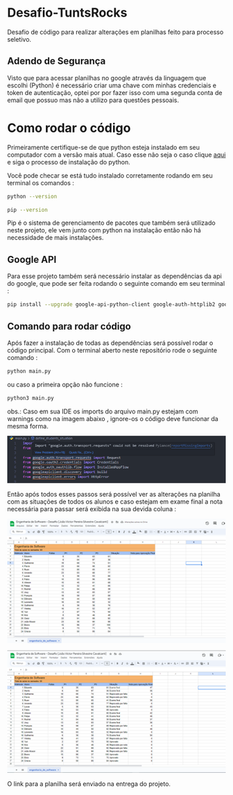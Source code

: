 # Desafio-TuntsRocks
Desafio de código para realizar alterações em planilhas feito para processo seletivo.

## Adendo de Segurança

Visto que para acessar planilhas no google através da linguagem que escolhi (Python) é
necessário criar uma chave com minhas credenciais e token de autenticação, optei por
por fazer isso com uma segunda conta de email que possuo mas não a utilizo para questões
pessoais.  

# Como rodar o código 

Primeiramente certifique-se de que python esteja instalado em seu computador com a versão mais atual.
Caso esse não seja o caso clique [aqui](https://www.python.org/downloads/) e siga o processo
de instalação do python.

Você pode checar se está tudo instalado corretamente rodando em seu terminal os comandos :

``` bash
python --version
```

```bash
pip --version
```

Pip é o sistema de gerenciamento de pacotes que também será utilizado neste projeto, ele vem junto 
com python na instalação então não há necessidade de mais instalações.

## Google API

Para esse projeto também será necessário instalar as dependências da api do google, que pode ser
feita rodando o seguinte comando em seu terminal :

``` bash
pip install --upgrade google-api-python-client google-auth-httplib2 google-auth-oauthlib
```

## Comando para rodar código

Após fazer a instalação de todas as dependências será possível rodar o código principal.
Com o terminal aberto neste repositório rode o seguinte comando :

```bash
python main.py
```

ou caso a primeira opção não funcione :

```bash
python3 main.py
```

obs.: Caso em sua IDE os imports do arquivo main.py estejam com warnings como na imagem abaixo
, ignore-os o código deve funcionar da mesma forma.

![warnings_erroneos](./rdmimgs/warning_erroneo.png)

Então após todos esses passos será possível ver as alterações na planilha com as situações
de todos os alunos e caso estejam em exame final a nota necessária para passar será exibida
na sua devida coluna :

![planilha_inicial](./rdmimgs/planilha_inicial.png)

![planilha_alterada](./rdmimgs/planilha_alterada.png)


O link para a planilha será enviado na entrega do projeto.